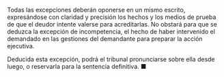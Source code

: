Todas las excepciones deberán oponerse en un mismo escrito, expresándose con claridad y precisión los hechos y los medios de prueba de que el deudor intente valerse para acreditarlas. No obstará para que se deduzca la excepción de incompetencia, el hecho de haber intervenido el demandado en las gestiones del demandante para preparar la acción ejecutiva.

Deducida esta excepción, podrá el tribunal pronunciarse sobre ella desde luego, o reservarla para la sentencia definitiva. ■